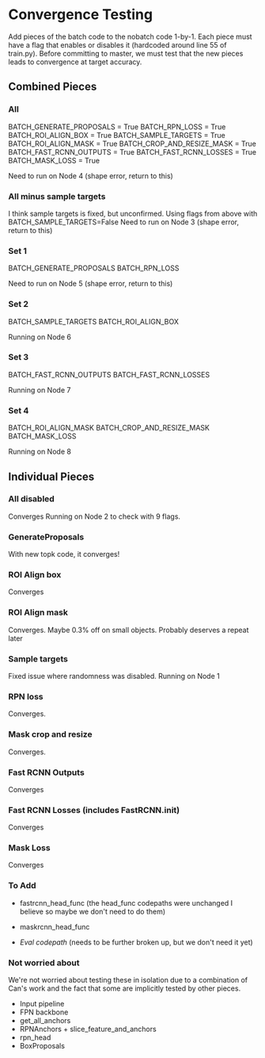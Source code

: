 # Convergence Testing

Add pieces of the batch code to the nobatch code 1-by-1. Each piece must have a flag that enables or disables it (hardcoded around line 55 of train.py). Before committing to master, we must test that the new pieces leads to convergence at target accuracy. 


## Combined Pieces

### All

BATCH_GENERATE_PROPOSALS = True
BATCH_RPN_LOSS = True
BATCH_ROI_ALIGN_BOX = True
BATCH_SAMPLE_TARGETS = True
BATCH_ROI_ALIGN_MASK = True
BATCH_CROP_AND_RESIZE_MASK = True
BATCH_FAST_RCNN_OUTPUTS = True
BATCH_FAST_RCNN_LOSSES = True
BATCH_MASK_LOSS = True

Need to run on Node 4 (shape error, return to this)



### All minus sample targets

I think sample targets is fixed, but unconfirmed. Using flags from above with BATCH_SAMPLE_TARGETS=False
Need to run on Node 3 (shape error, return to this)


### Set 1

BATCH_GENERATE_PROPOSALS
BATCH_RPN_LOSS

Need to run on Node 5 (shape error, return to this)

### Set 2

BATCH_SAMPLE_TARGETS
BATCH_ROI_ALIGN_BOX

Running on Node 6

### Set 3

BATCH_FAST_RCNN_OUTPUTS
BATCH_FAST_RCNN_LOSSES

Running on Node 7

### Set 4

BATCH_ROI_ALIGN_MASK
BATCH_CROP_AND_RESIZE_MASK
BATCH_MASK_LOSS

Running on Node 8





## Individual Pieces

### All disabled

Converges
Running on Node 2 to check with 9 flags.


### GenerateProposals 

With new topk code, it converges!
 
### ROI Align box

Converges


### ROI Align mask

Converges. Maybe 0.3% off on small objects. Probably deserves a repeat later


### Sample targets

Fixed issue where randomness was disabled. 
Running on Node 1

### RPN loss

Converges.



### Mask crop and resize

Converges.


### Fast RCNN Outputs

Converges


### Fast RCNN Losses (includes FastRCNN.__init__)

Converges

### Mask Loss

Converges


### To Add

* fastrcnn_head_func (the head_func codepaths were unchanged I believe so maybe we don't need to do them)
* maskrcnn_head_func

* *Eval codepath* (needs to be further broken up, but we don't need it yet)

### Not worried about 

We're not worried about testing these in isolation due to a combination of Can's work and the fact that some are implicitly tested by other pieces. 

* Input pipeline
* FPN backbone
* get_all_anchors
* RPNAnchors + slice_feature_and_anchors
* rpn_head
* BoxProposals